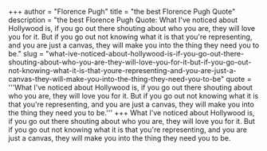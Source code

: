+++
author = "Florence Pugh"
title = "the best Florence Pugh Quote"
description = "the best Florence Pugh Quote: What I've noticed about Hollywood is, if you go out there shouting about who you are, they will love you for it. But if you go out not knowing what it is that you're representing, and you are just a canvas, they will make you into the thing they need you to be."
slug = "what-ive-noticed-about-hollywood-is-if-you-go-out-there-shouting-about-who-you-are-they-will-love-you-for-it-but-if-you-go-out-not-knowing-what-it-is-that-youre-representing-and-you-are-just-a-canvas-they-will-make-you-into-the-thing-they-need-you-to-be"
quote = '''What I've noticed about Hollywood is, if you go out there shouting about who you are, they will love you for it. But if you go out not knowing what it is that you're representing, and you are just a canvas, they will make you into the thing they need you to be.'''
+++
What I've noticed about Hollywood is, if you go out there shouting about who you are, they will love you for it. But if you go out not knowing what it is that you're representing, and you are just a canvas, they will make you into the thing they need you to be.
